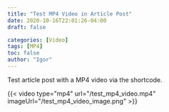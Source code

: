 ```yaml
---
title: "Test MP4 Video in Article Post"
date: 2020-10-16T22:01:26-04:00
draft: false

categories: [Video]
tags: [MP4]
toc: false
author: "Igor"
---
```


Test article post with a MP4 video via the shortcode.

<!--more-->

{{< video type="mp4" url="/test_mp4_video.mp4" imageUrl="/test_mp4_video_image.png" >}}
